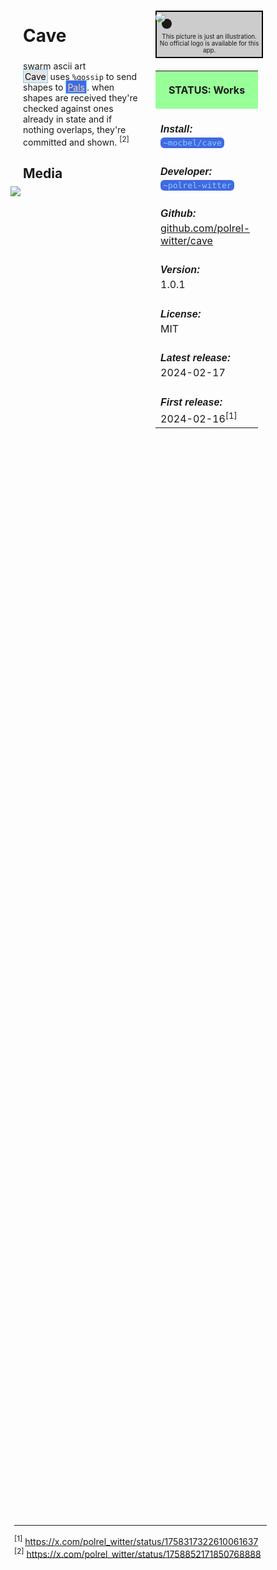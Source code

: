 <style>
	/* %wiki restyling */
.page a{display: inline-block;color: white;border: 1px solid black;margin-right: 6px;padding: 5px;background-color:#3366cc;border-radius:7px;}#page-title{display:none;}.sidebar{margin-right:-20px;padding-top:180px;background-image: url("https://i.imgur.com/enNS7bT.png");background-repeat:no-repeat;background-position-x:53%}#global-menu{border:2px solid cadetblue;}#global-menu a{display:block;margin-bottom:6px;}h1{font-size:2em;margin-top:0em}footer{text-align:left}
	/* Tooltip */
.tooltip {position: relative;display: inline-block;border-bottom: 1px dotted black;}
.tooltip .tooltiptext {visibility: hidden;width: 120px;background-color: black;color: #fff;text-align: center;padding: 5px 0;border-radius: 6px;
position: absolute;z-index: 1;}
.tooltip:hover .tooltiptext {visibility: visible;}
.logo {margin-top:-20px;margin-bottom:30px;margin-left:0px;box-shadow: 10px 10px;border-radius:30px}
	/* Flexbox */
* {box-sizing: border-box;} body {margin: 0;} #main {display: flex;min-height: calc(100vh - 40vh);} #main > article {flex: 1;} #main > nav, #main > aside {flex: 0 0 20vw;} #main > nav {order: -1;} header{padding: 0em;} footer, article, nav, aside {padding: 1em;}
	/* Urmanac */
.urlink{display:inline-block;padding:1px 4px 1px 4px;font-family:monospace;color:LightSkyBlue; background:RoyalBlue;border-radius:6px;} .wlink{background-color: royalblue;border-radius: 0px;padding: 2px 2px 1px 2px;border: solid 1px lightskyblue;color: wheat;} .xlink{background-color: rgba(130, 130, 130, 20%);border-radius: 0px;padding: 2px 2px 1px 2px;border: solid 1px lightskyblue;color: black;} h5{margin-bottom:-1em;font-family:sans-serif}
img {max-width:100%;} .avator {border-radius:100px;width:48px;margin-right: 15px;} .tweet-wrap {max-width:490px;background: #fff;margin: 0 auto;margin-top: 50px;border-radius:3px;padding: 20px 30px 20px 10px;border-bottom: 1px solid #e6ecf0;border-top: 1px solid #e6ecf0;}.tweet-header {display: flex;align-items:flex-start;font-size:14px;}
.tweet-header-info {font-weight:bold;} .tweet-header-info span {color:#657786;font-weight:normal;margin-left: 5px;} .tweet-header-info p {font-weight:normal;margin-top: 5px;} .tweet-img-wrap {padding-left: 60px;}
</style>
<link href="https://fonts.googleapis.com/css?family=Asap" rel="stylesheet">
<link href="https://fonts.googleapis.com/css?family=Roboto" rel="stylesheet">



<div id="main"><article>

# Cave

swarm ascii art<br>
<a class="xlink">Cave</a> uses `%gossip` to send shapes to <a class="wlink" href="https://bordex-ripdur.tlon.network/wiki/urmanac/pals">Pals</a>. when shapes are received they're checked against ones already in state and if nothing overlaps, they're committed and shown. <sup>[2]</sup>

## Media

<img src="https://i.imgur.com/zkUJkWT.png" style="margin-left:-20px;margin-top:-10px;max-width:320px">

</article><aside>

<img src="https://i.imgur.com/GwSYYNG.png" class="logo">

<div style="background-color:#cccccc;text-align:center;border: 2px solid black;margin:-5em 0em 2em 0em;padding:3.5em 0.1em 0.5em 0.1em;width:105%;display:flex;flex-wrap:wrap;font-size:0.70em;">This picture is just an illustration. No official logo is available for this app.</div>

<table style="width:100%">
  <tr><th style="background-color:#99ff99">

STATUS: Works

</th></tr>
  <tr><td>
	<h5>  Install: </h5><br><span class="urlink"> ~mocbel/cave </span>
  </td></tr>

  <tr><td>
	<h5>   Developer: </h5><br><span class="urlink"> ~polrel-witter </span>
  </td></tr>

  <tr><td>
	<h5>   Github: </h5><br><a href="https://github.com/polrel-witter/cave"> github.com/polrel-witter/cave </a>
  </td></tr>

  <tr><td>
	<h5>  Version: </h5><br> 1.0.1
  </td></tr>

  <tr><td>
	<h5>  License: </h5><br> MIT
  </td></tr>

  <tr><td>
	<h5>  Latest release: </h5><br> 2024-02-17
  </td></tr>

  <tr><td>
	<h5>  First release: </h5><br> 2024-02-16<sup>[1]</sup> 
  </td></tr>

</table> 

</aside></div>

---------------------------------

<sup>[1]</sup> https://x.com/polrel_witter/status/1758317322610061637<br>
<sup>[2]</sup> https://x.com/polrel_witter/status/1758852171850768888

